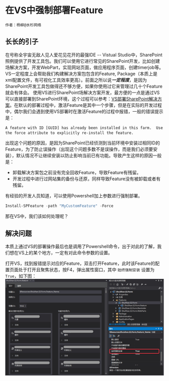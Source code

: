# 在VS中强制部署Feature

    作者：杨柳@水杉网络
    

## 长长的引子

在号称全宇宙无敌人见人爱花见花开的最强IDE -- Vistual Studio中，SharePoint照例提供了开发工具包。我们可以使用它进行常见的SharePoint开发，比如创建场解决方案，开发WebPart，实现网站页面，做应用程序页面，创建timerjob等。VS一定程度上会帮助我们构建解决方案包包含的Feature, Package（本质上是xml配置文件，有可视化工具效率更高）。前面之所以说***一定程度***，是因为SharePoint开发工具包做得还不够方便，如果你使用过它来管理过几十个Feature就会有体会。
使用VS进行SharePoint场解决方案开发，最方便的一点是通过VS可以直接部署到SharePoint环境，这个过程可以参考：[VS部署SharePoint解决方案](20150806/README.md)。在默认的部署过程中，激活Feature是其中一个步骤，但是在实际的开发过程中，偶尔我们会遇到使用VS部署时在激活Feature的过程中报错，一般的错误提示是：

    A feature with ID [GUID] has already been installed in this farm.  Use the force attribute to explicitly re-install the feature.

出现这个问题的原因，是因为SharePoint已经侦测到当前环境中安装过相同ID的Feature，为了防止误操作（出现这个问题多数不是误操作，而是我们必须要安装），默认情况不让继续安装以防止影响当前已有功能。导致产生这样的原因一般是：

* 卸载解决方案包之前没有完全回收Feature，导致Feature有残留。
* 开发过程中进行过网站集的备份与还原，同样导致Feature没有被卸载或者有残留。

有经验的开发人员知道，可以使用Powershell加上参数进行强制部署。

```powershell
Install-SPFeature -path "MyCustomFeature" -Force
```
那在VS中，我们该如何处理呢？

## 解决问题

本质上通过VS的部署操作最后也是调用了Powershell命令，出于对此的了解，我们想在VS上的某个地方，一定有对此命令参数的设置。

打开VS，找到报错提示对应的Feature，双击打开Feature，此时该Feature的配置页面处于打开且聚焦状态，按F4，弹出属性窗口，其中 `始终强制安装` 设置为 `True`，如下图：
![Feature 始终强制安装设置](imgs\001.png)